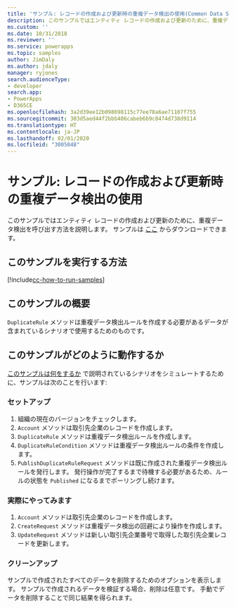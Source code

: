 ```yaml
---
title: 'サンプル: レコードの作成および更新時の重複データ検出の使用(Common Data Service) | Microsoft Docs'
description: このサンプルではエンティティ レコードの作成および更新のために、重複データ検出を呼び出す方法を説明します。
ms.custom: ''
ms.date: 10/31/2018
ms.reviewer: ''
ms.service: powerapps
ms.topic: samples
author: JimDaly
ms.author: jdaly
manager: ryjones
search.audienceType:
- developer
search.app:
- PowerApps
- D365CE
ms.openlocfilehash: 3a2d39ee12b098698115c77ee78a6ae71107f755
ms.sourcegitcommit: 303d5aed44f2bbb406cabeb6b9c8474d738d9114
ms.translationtype: HT
ms.contentlocale: ja-JP
ms.lasthandoff: 02/01/2020
ms.locfileid: "3005048"
---
```

# <a name="sample-use-duplicate-detection-when-creating-and-updating-records"></a>サンプル: レコードの作成および更新時の重複データ検出の使用

<!-- https://docs.microsoft.com/dynamics365/customer-engagement/developer/org-service/sample-use-duplicate-detection-when-creating-and-updating-records -->
 このサンプルではエンティティ レコードの作成および更新のために、重複データ検出を呼び出す方法を説明します。 サンプルは [ここ](https://github.com/Microsoft/PowerApps-Samples/tree/master/cds/orgsvc/C%23/UseDuplicatedetectionforCRUD) からダウンロードできます。

## <a name="how-to-run-this-sample"></a>このサンプルを実行する方法

[!include[cc-how-to-run-samples](../../includes/cc-how-to-run-samples.md)]


## <a name="what-this-sample-does"></a>このサンプルの概要

`DuplicateRule` メソッドは重複データ検出ルールを作成する必要があるデータが含まれているシナリオで使用するためのものです。

## <a name="how-this-sample-works"></a>このサンプルがどのように動作するか

[このサンプルは何をするか](#what-this-sample-does) で説明されているシナリオをシミュレートするために、サンプルは次のことを行います:

### <a name="setup"></a>セットアップ

1. 組織の現在のバージョンをチェックします。
1. `Account` メソッドは取引先企業のレコードを作成します。 
1. `DuplicateRule` メソッドは重複データ検出ルールを作成します。
1. `DuplicateRuleCondition` メソッドは重複データ検出ルールの条件を作成します。
1. `PublishDuplicateRuleRequest` メソッドは既に作成された重複データ検出ルールを発行します。 発行操作が完了するまで待機する必要があるため、ルールの状態を `Published` になるまでポーリングし続けます。

### <a name="demonstrate"></a>実際にやってみます
1. `Account` メソッドは取引先企業のレコードを作成します。 
1. `CreateRequest` メソッドは重複データ検出の回避により操作を作成します。
1. `UpdateRequest` メソッドは新しい取引先企業番号で取得した取引先企業レコードを更新します。

### <a name="clean-up"></a>クリーンアップ

サンプルで作成されたすべてのデータを削除するためのオプションを表示します。 サンプルで作成されるデータを検証する場合、削除は任意です。 手動でデータを削除することで同じ結果を得られます。
